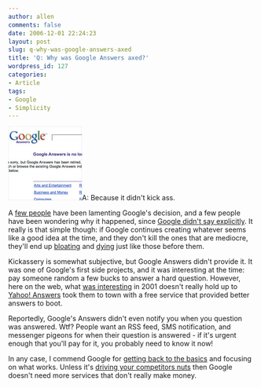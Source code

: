 ```yaml
---
author: allen
comments: false
date: 2006-12-01 22:24:23
layout: post
slug: q-why-was-google-answers-axed
title: 'Q: Why was Google Answers axed?'
wordpress_id: 127
categories:
- Article
tags:
- Google
- Simplicity
---
```


![Google Answers has been retired.](/images/wp-uploads/2006/12/ganswers.jpg)A: Because it didn't kick ass.

A [few people](http://www.petitiononline.com/ganswers/) have been lamenting Google's decision, and a few people have been wondering why it happened, since [Google didn't say explicitly](http://googleblog.blogspot.com/2006/11/adieu-to-google-answers.html). It really is that simple though: if Google continues creating whatever seems like a good idea at the time, and they don't kill the ones that are mediocre, they'll end up [bloating](http://www.microsoft.com/) and [dying](http://www.ibm.com/) just like those before them.

Kickassery is somewhat subjective, but Google Answers didn't provide it. It was one of Google's first side projects, and it was interesting at the time: pay someone random a few bucks to answer a hard question. However, here on the web, what [was interesting](http://www.friendster.com/) in 2001 doesn't really hold up to [Yahoo! Answers](http://www.facebook.com%3E%3C/a%3E2006%20standards.%20As%20such,%20%3Ca%20mce_thref=) took them to town with a free service that provided better answers to boot.

Reportedly, Google's Answers didn't even notify you when you question was answered. Wtf? People want an RSS feed, SMS notification, and messenger pigeons for when their question is answered - if it's urgent enough that you'll pay for it, you probably need to know it now!

In any case, I commend Google for [getting back to the basics](http://blog.searchenginewatch.com/blog/061006-170801) and focusing on what works. Unless it's [driving your competitors nuts](http://docs.google.com/) then Google doesn't need more services that don't really make money.
